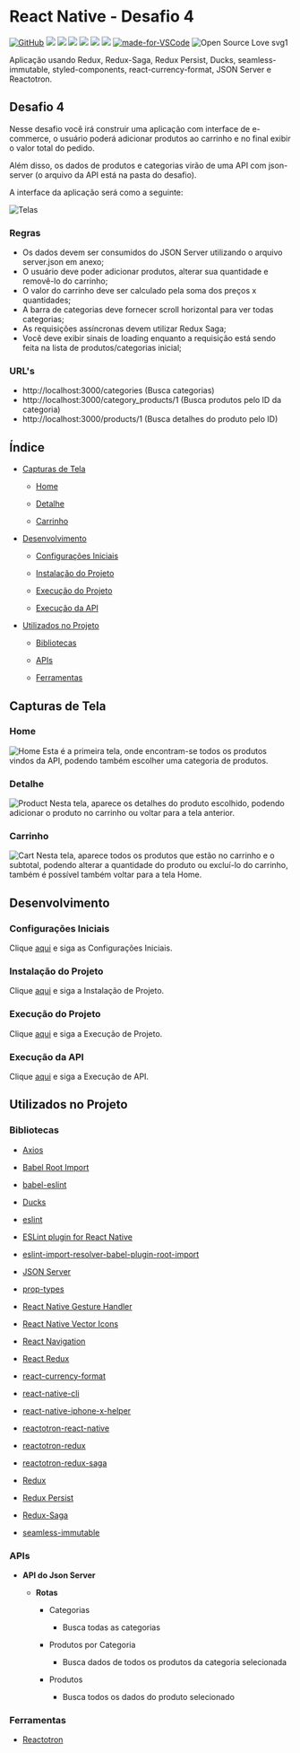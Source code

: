 # React Native - Desafio 4

[![GitHub](https://img.shields.io/github/license/mashape/apistatus.svg)](https://github.com/osvaldokalvaitir/react-native-desafio4/blob/master/LICENSE)
![](https://img.shields.io/github/package-json/v/osvaldokalvaitir/react-native-desafio4.svg)
![](https://img.shields.io/github/last-commit/osvaldokalvaitir/react-native-desafio4.svg?color=red)
![](https://img.shields.io/github/languages/top/osvaldokalvaitir/react-native-desafio4.svg?color=yellow)
![](https://img.shields.io/github/languages/count/osvaldokalvaitir/react-native-desafio4.svg?color=lightgrey)
![](https://img.shields.io/github/languages/code-size/osvaldokalvaitir/react-native-desafio4.svg)
![](https://img.shields.io/github/repo-size/osvaldokalvaitir/react-native-desafio4.svg?color=blueviolet)
[![made-for-VSCode](https://img.shields.io/badge/Made%20for-VSCode-1f425f.svg)](https://code.visualstudio.com/)
![Open Source Love svg1](https://badges.frapsoft.com/os/v1/open-source.svg?v=103)

Aplicação usando Redux, Redux-Saga, Redux Persist, Ducks, seamless-immutable, styled-components, react-currency-format, JSON Server e Reactotron.

## Desafio 4

Nesse desafio você irá construir uma aplicação com interface de e-commerce, o usuário poderá adicionar produtos ao carrinho e no final exibir o valor total do pedido.

Além disso, os dados de produtos e categorias virão de uma API com json-server (o arquivo da API está na pasta do desafio).

A interface da aplicação será como a seguinte:

![Telas](/assets/screens.png)

### Regras

- Os dados devem ser consumidos do JSON Server utilizando o arquivo server.json em anexo;
- O usuário deve poder adicionar produtos, alterar sua quantidade e removê-lo do carrinho;
- O valor do carrinho deve ser calculado pela soma dos preços x quantidades;
- A barra de categorias deve fornecer scroll horizontal para ver todas categorias;
- As requisições assíncronas devem utilizar Redux Saga;
- Você deve exibir sinais de loading enquanto a requisição está sendo feita na lista de produtos/categorias inicial;

### URL's

- http://localhost:3000/categories (Busca categorias)
- http://localhost:3000/category_products/1 (Busca produtos pelo ID da categoria)
- http://localhost:3000/products/1 (Busca detalhes do produto pelo ID)

## Índice

- [Capturas de Tela](#capturas-de-tela)

  - [Home](#home)

  - [Detalhe](#detalhe)

  - [Carrinho](#carrinho)

- [Desenvolvimento](#desenvolvimento)

  - [Configurações Iniciais](#configurações-iniciais)

  - [Instalação do Projeto](#instalação-do-projeto)

  - [Execução do Projeto](#execução-do-projeto)

  - [Execução da API](#execução-da-api)

- [Utilizados no Projeto](#utilizados-no-projeto)

  - [Bibliotecas](#bibliotecas)

  - [APIs](#apis)

  - [Ferramentas](#ferramentas)

## Capturas de Tela

### Home

![Home](/assets/home.png)
Esta é a primeira tela, onde encontram-se todos os produtos vindos da API, podendo também escolher uma categoria de produtos.

### Detalhe

![Product](/assets/product.png)
Nesta tela, aparece os detalhes do produto escolhido, podendo adicionar o produto no carrinho ou voltar para a tela anterior.

### Carrinho

![Cart](/assets/cart.png)
Nesta tela, aparece todos os produtos que estão no carrinho e o subtotal, podendo alterar a quantidade do produto ou excluí-lo do carrinho, também é possível também voltar para a tela Home.

## Desenvolvimento

### Configurações Iniciais

Clique [aqui](https://github.com/osvaldokalvaitir/projects-settings/blob/master/README.md) e siga as Configurações Iniciais.

### Instalação do Projeto

Clique [aqui](https://github.com/osvaldokalvaitir/projects-settings/blob/master/nodejs/nodejs.md) e siga a Instalação de Projeto.

### Execução do Projeto

Clique [aqui](https://github.com/osvaldokalvaitir/projects-settings/blob/master/nodejs/libs/react-native-cli.md) e siga a Execução de Projeto.

### Execução da API

Clique [aqui](https://github.com/osvaldokalvaitir/projects-settings/blob/master/nodejs/libs/json-server.md) e siga a Execução de API.

## Utilizados no Projeto

### Bibliotecas

- [Axios](https://github.com/osvaldokalvaitir/projects-settings/blob/master/nodejs/libs/axios.md)

- [Babel Root Import](https://github.com/osvaldokalvaitir/projects-settings/blob/master/nodejs/libs/babel-plugin-root-import.md)

- [babel-eslint](https://github.com/osvaldokalvaitir/projects-settings/blob/master/nodejs/libs/babel-eslint.md)

- [Ducks](https://github.com/osvaldokalvaitir/projects-settings/blob/master/nodejs/libs/ducks.md)

- [eslint](https://github.com/osvaldokalvaitir/projects-settings/blob/master/nodejs/libs/eslint.md)

- [ESLint plugin for React Native](https://github.com/osvaldokalvaitir/projects-settings/blob/master/nodejs/libs/eslint-plugin-react-native.md)

- [eslint-import-resolver-babel-plugin-root-import](https://github.com/osvaldokalvaitir/projects-settings/blob/master/nodejs/libs/eslint-import-resolver-babel-plugin-root-import.md)

- [JSON Server](https://github.com/osvaldokalvaitir/projects-settings/blob/master/nodejs/libs/json-server.md)

- [prop-types](https://github.com/osvaldokalvaitir/projects-settings/blob/master/nodejs/libs/prop-types.md)

- [React Native Gesture Handler](https://github.com/osvaldokalvaitir/projects-settings/blob/master/nodejs/libs/react-native-gesture-handler.md)

- [React Native Vector Icons](https://github.com/osvaldokalvaitir/projects-settings/blob/master/nodejs/libs/react-native-vector-icons.md)

- [React Navigation](https://github.com/osvaldokalvaitir/projects-settings/blob/master/nodejs/libs/react-navigation.md)

- [React Redux](https://github.com/osvaldokalvaitir/projects-settings/blob/master/nodejs/libs/react-redux.md)

- [react-currency-format](https://github.com/osvaldokalvaitir/projects-settings/blob/master/nodejs/libs/react-currency-format.md)

- [react-native-cli](https://github.com/osvaldokalvaitir/projects-settings/blob/master/nodejs/libs/react-native-cli.md)

- [react-native-iphone-x-helper](https://github.com/osvaldokalvaitir/projects-settings/blob/master/nodejs/libs/react-native-iphone-x-helper.md)

- [reactotron-react-native](https://github.com/osvaldokalvaitir/projects-settings/blob/master/nodejs/libs/reactotron-react-native.md)

- [reactotron-redux](https://github.com/osvaldokalvaitir/projects-settings/blob/master/nodejs/libs/reactotron-redux.md)

- [reactotron-redux-saga](https://github.com/osvaldokalvaitir/projects-settings/blob/master/nodejs/libs/reactotron-redux-saga.md)

- [Redux](https://github.com/osvaldokalvaitir/projects-settings/blob/master/nodejs/libs/redux.md)

- [Redux Persist](https://github.com/osvaldokalvaitir/projects-settings/blob/master/nodejs/libs/redux-persist.md)

- [Redux-Saga](https://github.com/osvaldokalvaitir/projects-settings/blob/master/nodejs/libs/redux-saga.md)

- [seamless-immutable](https://github.com/osvaldokalvaitir/projects-settings/blob/master/nodejs/libs/seamless-immutable.md)

### APIs

- **API do Json Server**

  - **Rotas**

    - Categorias

      - Busca todas as categorias

    - Produtos por Categoria

      - Busca dados de todos os produtos da categoria selecionada

    - Produtos

      - Busca todos os dados do produto selecionado

### Ferramentas

- [Reactotron](https://github.com/osvaldokalvaitir/projects-settings/blob/master/inspector/reactotron.md)
